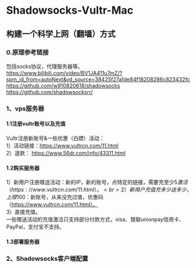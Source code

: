 # Shadowsocks-Vultr-Mac
## 构建一个科学上网（翻墙）方式
### 0.原理参考链接
包括socks协议，代理服务器等。
<br>https://www.bilibili.com/video/BV1JA411u7mZ/?spm_id_from=autoNext&vd_source=38425f27a1de84f18208286c823432fc
<br>https://github.com/w910820618/shadowsocks
<br>https://github.com/shadowsocksrr/
### 1、vps服务器
#### 1.1注册vultr账号以及充值
Vultr注册新账号&一些优惠（白嫖）活动：
<br>1）活动链接：https://www.vultrcn.com/11.html
<br>2）退款： https://www.56dr.com/info/43311.html
#### 1.2购买服务器
1）新用户注册赠送活动：新的IP，新的账号，点特定的链接，需要充至少5$激活（https://www.vultrcn.com/11.html）。
<br>2）新用户充值充多少送多少，上限100$：新账号，从来没充过值，优惠码（https://www.vultrcn.com/11.html）。
<br>3）直接充值。
<br>一些赠送活动的充值激活只支持部分付款方式，visa、银联unionpay信用卡、PayPal，支付宝不支持。
#### 1.3部署服务器

### 2、Shadowsocks客户端配置
